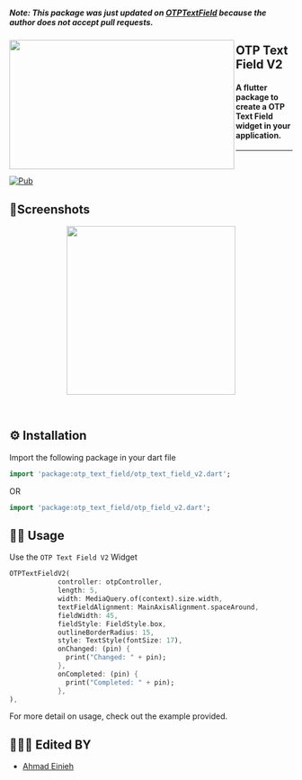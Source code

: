 <h5>
Note: This package was just updated on <a href="https://github.com/iamvivekkaushik/OTPTextField">OTPTextField</a> because the author does not accept pull requests.
</h5>

<a href="https://github.com/ahmad-einieh/OTPTextFieldV2">
<img align="left" src="https://raw.githubusercontent.com/iamvivekkaushik/OTPTextField/master/screenshot/logo.png" width="400" height="230" /></a>

<p><h2 align="left">OTP Text Field V2</h2></p>

<h4>A flutter package to create a OTP Text Field widget in your application.</h4>

___

</br>

[![Pub](https://img.shields.io/pub/v/otp_text_field_v2)](https://pub.dev/packages/otp_text_field_v2)


## 📱Screenshots
<p align="center">
<img src="https://raw.githubusercontent.com/iamvivekkaushik/OTPTextField/master/screenshot/screen.png" width="300"/>
</p>
<br>

## ⚙️ Installation

Import the following package in your dart file

```dart
import 'package:otp_text_field/otp_text_field_v2.dart';
```
OR 

```dart
import 'package:otp_text_field/otp_field_v2.dart';
```

## 👨‍💻 Usage

Use the `OTP Text Field V2` Widget

```dart
OTPTextFieldV2(
            controller: otpController,
            length: 5,
            width: MediaQuery.of(context).size.width,
            textFieldAlignment: MainAxisAlignment.spaceAround,
            fieldWidth: 45,
            fieldStyle: FieldStyle.box,
            outlineBorderRadius: 15,
            style: TextStyle(fontSize: 17),
            onChanged: (pin) {
              print("Changed: " + pin);
            },
            onCompleted: (pin) {
              print("Completed: " + pin);
            },
),
```

For more detail on usage, check out the example provided.

## 🙍🏻‍♂️ Edited BY

* [Ahmad Einieh](https://github.com/ahmad-einieh)


